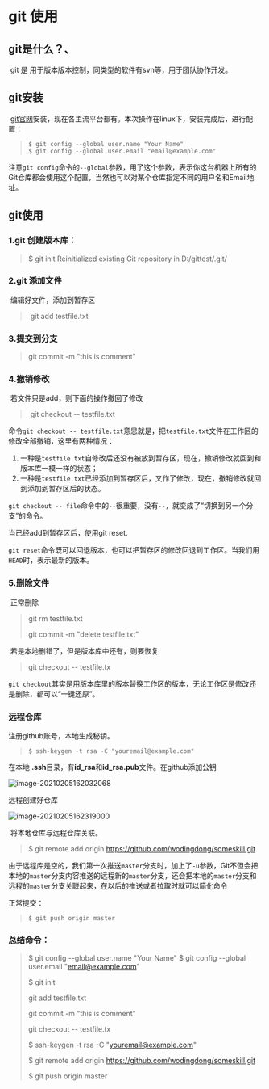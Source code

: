# git 使用

## git是什么？、

​        git 是 用于版本版本控制，同类型的软件有svn等，用于团队协作开发。

## git安装

​		[git官网](https://git-scm.com/downloads)安装，现在各主流平台都有。本次操作在linux下，安装完成后，进行配置：

> ```
> $ git config --global user.name "Your Name"
> $ git config --global user.email "email@example.com"
> ```

​		注意`git config`命令的`--global`参数，用了这个参数，表示你这台机器上所有的Git仓库都会使用这个配置，当然也可以对某个仓库指定不同的用户名和Email地址。



## git使用

### 1.git 创建版本库：

> $ git init
> Reinitialized existing Git repository in D:/gittest/.git/

### 2.git 添加文件

​		编辑好文件，添加到暂存区

> ​	git add testfile.txt

### 3.提交到分支

> git commit -m "this is comment"

### 4.撤销修改

​		若文件只是add，则下面的操作撤回了修改

> ​	git checkout -- testfile.txt

命令`git checkout -- testfile.txt`意思就是，把`testfile.txt`文件在工作区的修改全部撤销，这里有两种情况：

1. 一种是`testfile.txt`自修改后还没有被放到暂存区，现在，撤销修改就回到和版本库一模一样的状态；
2. 一种是`testfile.txt`已经添加到暂存区后，又作了修改，现在，撤销修改就回到添加到暂存区后的状态。

`git checkout -- file`命令中的`--`很重要，没有`--`，就变成了“切换到另一个分支”的命令。

当已经add到暂存区后，使用git reset.

`git reset`命令既可以回退版本，也可以把暂存区的修改回退到工作区。当我们用`HEAD`时，表示最新的版本。

### 5.删除文件

​		正常删除

> git rm testfile.txt
>
> git  commit -m "delete testfile.txt"

​		若是本地删错了，但是版本库中还有，则要恢复

> git checkout -- testfile.tx

`git checkout`其实是用版本库里的版本替换工作区的版本，无论工作区是修改还是删除，都可以“一键还原”。

### 远程仓库

注册github账号，本地生成秘钥。

> ```
> $ ssh-keygen -t rsa -C "youremail@example.com"
> ```

在本地 **.ssh**目录，有**id_rsa**和**id_rsa.pub**文件。在github添加公钥

![image-20210205162032068](C:\Users\lizhj\AppData\Roaming\Typora\typora-user-images\image-20210205162032068.png)

远程创建好仓库

![image-20210205162319000](C:\Users\lizhj\AppData\Roaming\Typora\typora-user-images\image-20210205162319000.png)

​		将本地仓库与远程仓库关联。

> $ git remote add origin https://github.com/wodingdong/someskill.git

​		由于远程库是空的，我们第一次推送`master`分支时，加上了`-u`参数，Git不但会把本地的`master`分支内容推送的远程新的`master`分支，还会把本地的`master`分支和远程的`master`分支关联起来，在以后的推送或者拉取时就可以简化命令

正常提交：

> ```
> $ git push origin master
> ```



### 总结命令：

> $ git config --global user.name "Your Name"
> $ git config --global user.email "email@example.com"
>
> 
>
> $ git init
>
> git add testfile.txt
>
> git commit -m "this is comment"
>
> git checkout -- testfile.tx
>
> 
>
> $ ssh-keygen -t rsa -C "youremail@example.com"
>
> $ git remote add origin https://github.com/wodingdong/someskill.git
>
> $ git push origin master



